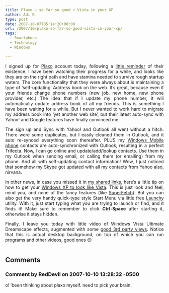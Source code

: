 ```yaml
---
title: Plaxo – so far so good + Vista in your XP
author: Adi R
type: post
date: 2007-10-07T05:14:20+00:00
url: /2007/10/plaxo-so-far-so-good-vista-in-your-xp/
tags:
  - Smartphone
  - Technology
  - Windows

---
```

<p align="justify">
  I signed up for <a href="http://www.plaxo.com" target="_blank">Plaxo</a> account today, following a <a href="http://www.techcrunch.com/2007/10/05/plaxo-linkedin-iphone-brilliant/" target="_blank">little reminder</a> of their existence. I have been watching their progress for a while, and looks like they are on the right path and have stamina needed to survive rough startup waters. The core functionality that they were always about is maintaining a type of &#8216;self-updating&#8217; Address book on the web. It&#8217;s great, because even if your friends change phone numbers (new job, new home, new phone provider, etc.) The idea that if I update my phone number, it will automatically update address book of all my friends. This is something I have been waiting for a while. But I never wanted to work hard to migrate my address book into &#8216;yet another web site&#8217;, but their latest auto-sync with Yahoo! and Google features have finally convinced me.
</p>

<p align="justify">
  The sign up and Sync with Yahoo! and Outlook all went without a hitch. There were some duplicates, but I easily cleaned them in Outlook, and it auto re-synced everything soon thereafter. PLUS my <a href="http://msmobiles.com/news.php/4691.html" target="_blank">Windows Mobile phone</a> contacts are auto-synchronized with Outlook, resulting in a perfect Trifecta. Now, I can go online and update/add/lookup contacts. Use them in my Outlook when sending email, or calling them (or emailing) from my phone. And all with self-updating contact information! Wow, I just noticed that somehow my Skype got updated with all my contacts from Yahoo also, nirvana.
</p>

<p align="justify">
  In other news, in case you missed it in <a href="http://www.google.com/reader/shared/18433100766597525188" target="_blank">my shared links</a>, here&#8217;s a little tip on how to get your <a href="http://www.mstalkonline.com/transform-xp-look-to-vista/" target="_blank">Windows XP to look like Vista</a>. This is just look and feel, mind you, and none of the fancy features (like <a href="http://www.microsoft.com/technet/technetmag/issues/2007/03/VistaKernel/" target="_blank">SuperFetch</a>). But you can also get the very handy quick-type style Start Menu via little free <a href="http://www.launchy.net/" target="_blank">Launchy</a> utility. With it, just start typing what you are trying to launch or find, and it finds it! Make sure to remember to click <strong>Ctrl-Space</strong> after starting it, otherwise it stays hidden.
</p>

<p align="justify">
  Finally, I leave you today with little video of Windows Vista Ultimate Dreamscape effects, augmented with some <a href="http://microsoftclick.spaces.live.com/Blog/cns!1114F5166AE276CA!360.entry" target="_blank">good 3rd party views</a>. Notice that this is actual desktop background, on top of which you can run programs and other videos, good ones 😉
</p>

<div class="wlWriterSmartContent" id="scid:5737277B-5D6D-4f48-ABFC-DD9C333F4C5D:8d91b741-a346-4677-b41c-65c28b0376aa" style="padding-right: 0px; display: inline; padding-left: 0px; float: none; padding-bottom: 0px; margin: 0px; padding-top: 0px">
  <div id="c04bfa24-b996-4240-86f0-79bc1b5cba24" style="margin: 0px; padding: 0px; display: inline;">
    <div>
      <a href="http://soapbox.msn.com/video.aspx?vid=d7bee55d-9ebb-45a3-961a-feeff758c475&ifs=true&fr=shared&mkt=en-US&from=writer" target="_new"><img src="https://i1.wp.com/www.adir1.com//uploads/2007/10/videoc93399d1fe8d.jpg" galleryimg="no" onload="var downlevelDiv = document.getElementById('c04bfa24-b996-4240-86f0-79bc1b5cba24'); downlevelDiv.innerHTML = &quot;<div><embed src=&quot;http://images.soapbox.msn.com/flash/soapbox1_1.swf&quot; quality=&quot;high&quot; width=&quot;432&quot; height=&quot;364&quot; wmode=&quot;transparent&quot; type=&quot;application/x-shockwave-flash&quot; pluginspage=&quot;http://macromedia.com/go/getflashplayer&quot; flashvars=&quot;c=v&v=d7bee55d-9ebb-45a3-961a-feeff758c475&ifs=true&fr=shared&mkt=en-US&from=writer&quot; ></embed></div>&quot;;" alt="" data-recalc-dims="1" /></a>
    </div>
  </div>
</div></p>

## Comments

### Comment by RedDevil on 2007-10-10 13:28:32 -0500
o! &#8216;been thinking about plaxo myself. need to pick your brain.